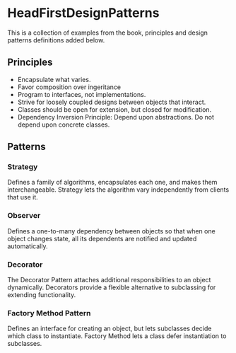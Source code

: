 # HeadFirstDesignPatterns
This is a collection of examples from the book, principles and design patterns definitions added below.

## Principles
- Encapsulate what varies.
- Favor composition over ingeritance
- Program to interfaces, not implementations.
- Strive for loosely coupled designs between objects that interact.
- Classes should be open for extension, but closed for modification.
- Dependency Inversion Principle: Depend upon abstractions. Do not
depend upon concrete classes.

## Patterns

### Strategy
Defines a family of algorithms, encapsulates each one, and makes them 
interchangeable. Strategy lets the algorithm 
vary independently from clients that use it.

### Observer

Defines a one-to-many dependency between objects so that when one object changes state, 
all its dependents are notified and updated automatically.

### Decorator

The Decorator Pattern attaches additional responsibilities to an object dynamically. 
Decorators provide a flexible alternative to subclassing for extending functionality.

### Factory Method Pattern
Defines an interface
for creating an object, but lets subclasses decide which
class to instantiate. Factory Method lets a class defer
instantiation to subclasses.
